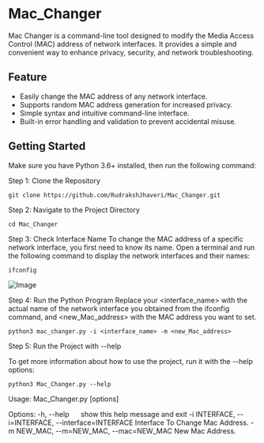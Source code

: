 # Mac_Changer
Mac Changer is a command-line tool designed to modify the Media Access Control (MAC) address of network interfaces. It provides a simple and convenient way to enhance privacy, security, and network troubleshooting.

## Feature

- Easily change the MAC address of any network interface.
- Supports random MAC address generation for increased privacy.
- Simple syntax and intuitive command-line interface.
- Built-in error handling and validation to prevent accidental misuse.

## Getting Started

Make sure you have Python 3.6+ installed, then run the following command:

Step 1: Clone the Repository
```
git clone https://github.com/RudrakshJhaveri/Mac_Changer.git
```
Step 2: Navigate to the Project Directory
```
cd Mac_Changer
```
Step 3: Check Interface Name
To change the MAC address of a specific network interface, you first need to know its name. Open a terminal and run the following command to display the network interfaces and their names:
```
ifconfig
```
![Image](https://github.com/RudrakshJhaveri/Mac_Changer/assets/140316405/e6f12068-7271-4c36-b418-c0ee21a4a3b1)

Step 4: Run the Python Program
Replace your <interface_name> with the actual name of the network interface you obtained from the ifconfig command, and <new_Mac_address> with the MAC address you want to set.
```
python3 mac_changer.py -i <interface_name> -m <new_Mac_address>
```

Step 5: Run the Project with --help

To get more information about how to use the project, run it with the --help options:
```
python3 Mac_Changer.py --help
```
Usage: Mac_Changer.py [options]

Options:
  -h, --help &nbsp;&nbsp;&nbsp;&nbsp;                                                                  show this help message and exit
  -i INTERFACE, --i=INTERFACE, --interface=INTERFACE
                        Interface To Change Mac Address.
  -m NEW_MAC, --m=NEW_MAC, --mac=NEW_MAC
                        New Mac Address.
